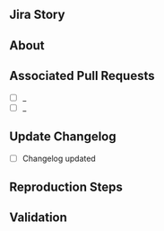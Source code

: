 ## Jira Story

## About

## Associated Pull Requests

*   [ ] _
*   [ ] _

## Update Changelog

*   [ ] Changelog updated

## Reproduction Steps

## Validation
